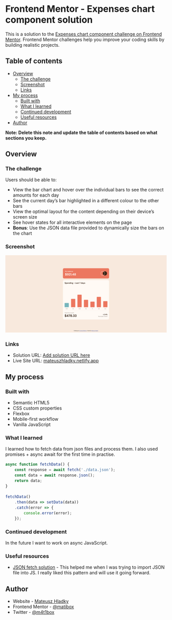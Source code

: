 # Frontend Mentor - Expenses chart component solution

This is a solution to the [Expenses chart component challenge on Frontend Mentor](https://www.frontendmentor.io/challenges/expenses-chart-component-e7yJBUdjwt). Frontend Mentor challenges help you improve your coding skills by building realistic projects. 

## Table of contents

- [Overview](#overview)
  - [The challenge](#the-challenge)
  - [Screenshot](#screenshot)
  - [Links](#links)
- [My process](#my-process)
  - [Built with](#built-with)
  - [What I learned](#what-i-learned)
  - [Continued development](#continued-development)
  - [Useful resources](#useful-resources)
- [Author](#author)

**Note: Delete this note and update the table of contents based on what sections you keep.**

## Overview

### The challenge

Users should be able to:

- View the bar chart and hover over the individual bars to see the correct amounts for each day
- See the current day’s bar highlighted in a different colour to the other bars
- View the optimal layout for the content depending on their device’s screen size
- See hover states for all interactive elements on the page
- **Bonus**: Use the JSON data file provided to dynamically size the bars on the chart

### Screenshot

![](./images/screenshot.png)

### Links

- Solution URL: [Add solution URL here](https://your-solution-url.com)
- Live Site URL: [mateuszhladky.netlify.app](https://mateuszhladky.netlify.app/expenses-chart-component)

## My process

### Built with

- Semantic HTML5
- CSS custom properties
- Flexbox
- Mobile-first workflow
- Vanilla JavaScript

### What I learned

I learned how to fetch data from json files and process them. I also used promises + async await for the first time in practise.

```js
async function fetchData() {
    const response = await fetch('./data.json');
    const data = await response.json();
    return data;
}

fetchData()
    .then(data => setData(data))
    .catch(error => {
        console.error(error);
    });

```
### Continued development

In the future I want to work on async JavaScript.

### Useful resources

- [JSON fetch solution](https://dmitripavlutin.com/javascript-fetch-async-await/#1-intro-to-fetch) - This helped me when I was trying to import JSON file into JS. I really liked this pattern and will use it going forward.

## Author

- Website - [Mateusz Hladky](https://mateuszhladky.netlify.app)
- Frontend Mentor - [@matibox](https://www.frontendmentor.io/profile/matibox)
- Twitter - [@m4t1box](https://www.twitter.com/m4t1box)
